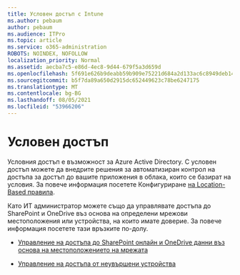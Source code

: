 ```yaml
---
title: Условен достъп с Intune
ms.author: pebaum
author: pebaum
ms.audience: ITPro
ms.topic: article
ms.service: o365-administration
ROBOTS: NOINDEX, NOFOLLOW
localization_priority: Normal
ms.assetid: aecba7c5-e86d-4ec8-9d44-679f5a3d659d
ms.openlocfilehash: 5f691e626b9deabb59b909e75221d684a2d133ac6c8949deb148b5646c0d117c
ms.sourcegitcommit: b5f7da89a650d2915dc652449623c78be6247175
ms.translationtype: MT
ms.contentlocale: bg-BG
ms.lasthandoff: 08/05/2021
ms.locfileid: "53966206"
---
```

# <a name="conditional-access"></a>Условен достъп

Условния достъп е възможност за Azure Active Directory. С условен достъп можете да внедрите решения за автоматизиран контрол на достъпа за достъп до вашите приложения в облака, които се базират на условия. За повече информация посетете Конфигуриране [на Location-Based правила](https://docs.microsoft.com/azure/active-directory/conditional-access/overview).

Като ИТ администратор можете също да управлявате достъпа до SharePoint и OneDrive въз основа на определени мрежови местоположения или устройства, на които имате доверие. За повече информация посетете тази връзките по-долу.

- [Управление на достъпа до SharePoint онлайн и OneDrive данни въз основа на местоположението на мрежата](https://docs.microsoft.com/sharepoint/control-access-based-on-network-location)

- [Управление на достъпа от неувършени устройства](https://docs.microsoft.com/sharepoint/control-access-from-unmanaged-devices)

